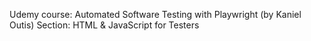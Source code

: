 Udemy course: Automated Software Testing with Playwright (by Kaniel Outis) Section: HTML & JavaScript for Testers
